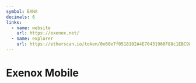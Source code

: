 ```yaml
---
symbol: EXNX
decimals: 6
links:
  - name: website
    url: https://exenox.net/
  - name: explorer
    url: https://etherscan.io/token/0x60e7f0518102A4E70431960F88c1EBC98f994159
---
```


# Exenox Mobile
